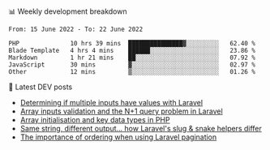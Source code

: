 📊 Weekly development breakdown
<!--START_SECTION:waka-->

```text
From: 15 June 2022 - To: 22 June 2022

PHP              10 hrs 39 mins  ███████████████▓░░░░░░░░░   62.40 %
Blade Template   4 hrs 4 mins    ██████░░░░░░░░░░░░░░░░░░░   23.86 %
Markdown         1 hr 21 mins    ██░░░░░░░░░░░░░░░░░░░░░░░   07.92 %
JavaScript       30 mins         ▓░░░░░░░░░░░░░░░░░░░░░░░░   02.97 %
Other            12 mins         ▒░░░░░░░░░░░░░░░░░░░░░░░░   01.26 %
```

<!--END_SECTION:waka-->

📕 Latest DEV posts
<!-- BLOG-POST-LIST:START -->
- [Determining if multiple inputs have values with Laravel](https://dev.to/michaelvickersuk/determining-if-multiple-inputs-have-values-with-laravel-km6)
- [Array inputs validation and the N+1 query problem in Laravel](https://dev.to/michaelvickersuk/array-inputs-validation-and-the-n1-query-problem-in-laravel-2agb)
- [Array initialisation and key data types in PHP](https://dev.to/michaelvickersuk/array-initialisation-and-key-data-types-in-php-1e5b)
- [Same string, different output... how Laravel&#39;s slug &amp; snake helpers differ](https://dev.to/michaelvickersuk/same-string-different-output-how-laravels-slug-snake-helpers-differ-1ccj)
- [The importance of ordering when using Laravel pagination](https://dev.to/michaelvickersuk/the-importance-of-ordering-when-using-laravel-pagination-1e37)
<!-- BLOG-POST-LIST:END -->

